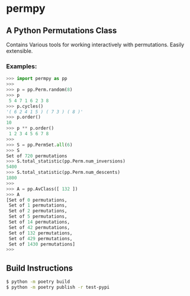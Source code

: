 permpy
=======

## A Python Permutations Class

Contains Various tools for working interactively with permutations. 
Easily extensible.

### Examples:
```python
>>> import permpy as pp
>>> 
>>> p = pp.Perm.random(8)
>>> p
 5 4 7 1 6 2 3 8 
>>> p.cycles()
'( 6 2 4 1 5 ) ( 7 3 ) ( 8 )'
>>> p.order()
10 
>>> p ** p.order()
 1 2 3 4 5 6 7 8
>>>
>>> S = pp.PermSet.all(6)
>>> S
Set of 720 permutations
>>> S.total_statistic(pp.Perm.num_inversions)
5400
>>> S.total_statistic(pp.Perm.num_descents)
1800
>>> 
>>> A = pp.AvClass([ 132 ])
>>> A
[Set of 0 permutations, 
 Set of 1 permutations, 
 Set of 2 permutations, 
 Set of 5 permutations, 
 Set of 14 permutations, 
 Set of 42 permutations, 
 Set of 132 permutations, 
 Set of 429 permutations, 
 Set of 1430 permutations]
>>> 
```

## Build Instructions
```bash
$ python -m poetry build
$ python -m poetry publish -r test-pypi
```